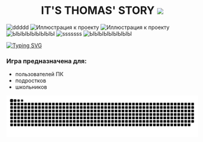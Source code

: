 <h1 align="center">IT'S THOMAS' STORY
<img src="https://github.com/blackcater/blackcater/raw/main/images/Hi.gif" height="32"/></h1>

![ddddd](https://img.shields.io/badge/thomas'%20story%20%20%20-complited-green)
![Иллюстрация к проекту](https://img.shields.io/github/issues/icnhndl/Thomas-Story?color=yellow)
![Иллюстрация к проекту](https://img.shields.io/github/issues-closed/icnhndl/Thomas-Story?color=green)
![ЫЫЫЫЫЫЫЫЫ](https://img.shields.io/github/issues-pr/icnhndl/Thomas-Story?color=yellow)
![sssssss](https://img.shields.io/github/issues-pr-closed/icnhndl/Thomas-Story?color=green)
![ЫЫЫЫЫЫЫЫЫ](https://img.shields.io/github/languages/count/icnhndl/Thomas-Story)

<a href="https://git.io/typing-svg"><img src="https://readme-typing-svg.herokuapp.com?font=Fira+Code&size=13&pause=1000&color=A967F7&width=435&lines=+%D0%98%D0%B3%D1%80%D0%B0+%D0%B1%D1%80%D0%BE%D0%B4%D0%B8%D0%BB%D0%BA%D0%B0+%D1%81+%D0%BA%D1%80%D1%83%D1%82%D1%8B%D0%BC%D0%B8+%D1%81%D1%86%D0%B5%D0%BD%D0%B0%D1%80%D0%B8%D1%8F%D0%BC%D0%B8++%D0%B8+%D1%88%D0%BA%D0%BE%D0%BB%D1%8C%D0%BD%D1%8B%D0%BC%D0%B8+%D0%B7%D0%B0%D0%B4%D0%B0%D1%87%D0%BA%D0%B0%D0%BC%D0%B8" alt="Typing SVG" /></a>
### Игра предназначена для: ###
- пользователей ПК
- подростков
- школьников

![ede](https://raw.githubusercontent.com/Platane/snk/output/github-contribution-grid-snake.svg)
